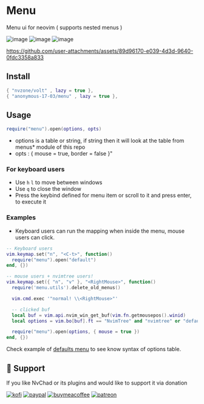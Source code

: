 # Menu
Menu ui for neovim ( supports nested menus ) 

![image](https://github.com/user-attachments/assets/c8402279-b86d-432f-ad11-14a76c887ab1)
![image](https://github.com/user-attachments/assets/6da0b1a6-54c5-4ecc-ab06-fce1f17595ac)
![image](https://github.com/user-attachments/assets/d70430e1-74d2-40dd-ba60-0b8919d53af6)

https://github.com/user-attachments/assets/89d96170-e039-4d3d-9640-0fdc3358a833

## Install

```lua
{ "nvzone/volt" , lazy = true },
{ "anonymous-17-03/menu" , lazy = true },
```

## Usage
```lua
require("menu").open(options, opts) 
```
- options is a table or string, if string then it will look at the table from menus* module of this repo
- opts : { mouse = true, border = false }"

### For keyboard users
- Use `h` `l` to move between windows 
- Use `q` to close the window
- Press the keybind defined for menu item or scroll to it and press enter, to execute it

### Examples

- Keyboard users can run the mapping when inside the menu, mouse users can click.
```lua
-- Keyboard users
vim.keymap.set("n", "<C-t>", function()
  require("menu").open("default")
end, {})

-- mouse users + nvimtree users!
vim.keymap.set({ "n", "v" }, "<RightMouse>", function()
  require('menu.utils').delete_old_menus()

  vim.cmd.exec '"normal! \\<RightMouse>"'

  -- clicked buf
  local buf = vim.api.nvim_win_get_buf(vim.fn.getmousepos().winid)
  local options = vim.bo[buf].ft == "NvimTree" and "nvimtree" or "default"

  require("menu").open(options, { mouse = true })
end, {})
```

Check example of [defaults menu](https://github.com/NvChad/menu/blob/main/lua/menus/default.lua) to see know syntax of options table.

## :gift_heart: Support

If you like NvChad or its plugins and would like to support it via donation

[![kofi](https://img.shields.io/badge/Ko--fi-F16061?style=for-the-badge&logo=ko-fi&logoColor=white)](https://ko-fi.com/siduck)
[![paypal](https://img.shields.io/badge/PayPal-00457C?style=for-the-badge&logo=paypal&logoColor=white)](https://paypal.me/siduck13)
[![buymeacoffee](https://img.shields.io/badge/Buy_Me_A_Coffee-FFDD00?style=for-the-badge&logo=buy-me-a-coffee&logoColor=black)](https://www.buymeacoffee.com/siduck)
[![patreon](https://img.shields.io/badge/Patreon-F96854?style=for-the-badge&logo=patreon&logoColor=white)](https://www.patreon.com/siduck)
